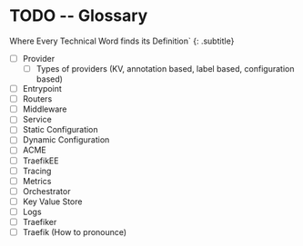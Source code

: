 # TODO -- Glossary

Where Every Technical Word finds its Definition`
{: .subtitle}

- [ ] Provider
   - [ ] Types of providers (KV, annotation based, label based, configuration based)
- [ ] Entrypoint
- [ ] Routers
- [ ] Middleware
- [ ] Service
- [ ] Static Configuration
- [ ] Dynamic Configuration
- [ ] ACME
- [ ] TraefikEE
- [ ] Tracing
- [ ] Metrics
- [ ] Orchestrator
- [ ] Key Value Store
- [ ] Logs
- [ ] Traefiker
- [ ] Traefik (How to pronounce)